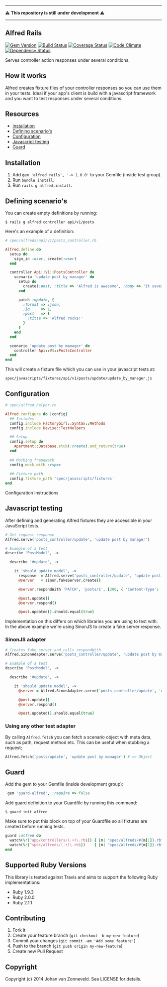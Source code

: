 ------------
:warning: **This repository is still under development** :warning:

------------


## Alfred Rails

[![Gem Version](https://badge.fury.io/rb/alfred_rails.png)](http://badge.fury.io/rb/alfred_rails) [![Build Status](https://secure.travis-ci.org/jhnvz/alfred_rails.png?branch=master)](http://travis-ci.org/jhnvz/alfred_rails) [![Coverage Status](https://coveralls.io/repos/jhnvz/alfred_rails/badge.png?branch=master)](https://coveralls.io/r/jhnvz/alfred_rails) [![Code Climate](https://codeclimate.com/github/jhnvz/alfred_rails.png)](https://codeclimate.com/github/jhnvz/alfred_rails) [![Dependency Status](https://gemnasium.com/jhnvz/alfred_rails.png)](https://gemnasium.com/jhnvz/alfred_rails)

Serves controller action responses under several conditions.

How it works
------------

Alfred creates fixture files of your controller responses so you can use them in your tests. Ideal if your app's client is build with a javascript framework and you want to test responses under several conditions.

Resources
------------

- [Installation](#installation)
- [Defining scenario's](#defining-scenarios)
- [Configuration](#configuration)
- [Javascript testing](#javascript-testing)
- [Guard](#guard)

Installation
------------

1. Add `gem 'alfred_rails', '~> 1.0.0'` to your Gemfile (inside test group).
2. Run `bundle install`.
3. Run `rails g alfred:install`.

Defining scenario's
------------

You can create empty definitions by running: 
```
$ rails g alfred:controller api/v1/posts
```

Here's an example of a definition:
```ruby
# spec/alfreds/api/v1/posts_controller.rb

Alfred.define do
  setup do
    sign_in :user, create(:user)
  end

  controller Api::V1::PostsController do
    scenario 'update post by manager' do
      setup do
        create(:post, :title => 'Alfred is awesome', :body => 'It saves me time')
      end

      patch :update, {
        :format => :json,
        :id     => 1,
        :post   => {
          :title => 'Alfred rocks!'
        }
      }
    end
  end

  scenario 'update post by manager' do
    controller Api::V1::PostsController
  end
end
```

This will create a fixture file which you can use in your javascript tests at:
```
spec/javascripts/fixtures/api/v1/posts/update/update_by_manager.js
```

Configuration
------------

```ruby
# spec/alfred_helper.rb

Alfred.configure do |config|
  ## Includes
  config.include FactoryGirl::Syntax::Methods
  config.include Devise::TestHelpers

  ## Setup
  config.setup do
    Apartment::Database.stub(:create).and_return(true)
  end
  
  ## Mocking framework
  config.mock_with :rspec
  
  ## Fixture path
  config.fixture_path 'spec/javascripts/fixtures'
end
```

Configuration instructions

Javascript testing
------------

After defining and generating Alfred fixtures they are accessible in your JavaScript tests.

```coffeescript
# Get request response
Alfred.serve('posts_controller/update', 'update post by manager')

# Example of a test
describe 'PostModel', ->

  describe '#update', ->

    it 'should update model', ->
      response  = Alfred.serve('posts_controller/update', 'update post by manager')
      @server   = sinon.fakeServer.create()

      @server.respondWith 'PATCH', 'posts/1', [200, { 'Content-Type': 'application/json' }, response]

      @post.update()
      @server.respond()

      @post.updated().should.equal(true)
```

Implementation on this differs on which libraries you are using to test with. In the above example we're using SinonJS to create a fake server response.

### SinonJS adapter

```coffeescript
# Creates fake server and calls respondWith
Alfred.SinonAdapter.serve('posts_controller/update', 'update post by manager')

# Example of a test
describe 'PostModel', ->

  describe '#update', ->

    it 'should update model', ->
      @server = Alfred.SinonAdapter.serve('posts_controller/update', 'update post by manager')

      @post.update()
      @server.respond()

      @post.updated().should.equal(true)
```

### Using any other test adapter

By calling `Alfred.fetch` you can fetch a scenario object with meta data, such as path, request method etc. This can be useful when stubbing a request;

```coffeescript
Alfred.fetch('posts/update', 'update post by manager') # => Object
```

Guard
------------

Add the gem to your Gemfile (inside development group):
``` ruby
 gem 'guard-alfred', :require => false
```

Add guard definition to your Guardfile by running this command:
```
$ guard init alfred
```

Make sure to put this block on top of your Guardfile so all fixtures are created before running tests.
```ruby
guard :alfred do
  watch(%r{^app/controllers/(.+)\.rb$}) { |m| "spec/alfreds/#{m[1]}.rb" }
  watch(%r{^spec/alfreds/(.+)\.rb$})    { |m| "spec/alfreds/#{m[1]}.rb" }
end
```

Supported Ruby Versions
------------

This library is tested against Travis and aims to support the following Ruby
implementations:

* Ruby 1.9.3
* Ruby 2.0.0
* Ruby 2.1.1

Contributing
------------

1. Fork it
2. Create your feature branch (`git checkout -b my-new-feature`)
3. Commit your changes (`git commit -am 'Add some feature'`)
4. Push to the branch (`git push origin my-new-feature`)
5. Create new Pull Request

Copyright
------------

Copyright (c) 2014 Johan van Zonneveld. See LICENSE for details.

